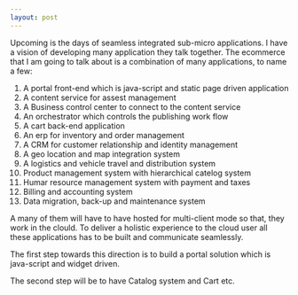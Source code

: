 ```yaml
---
layout: post
---
```


Upcoming is the days of seamless integrated sub-micro applications.  I have a vision of developing many application they talk together.  The ecommerce that I am going to talk about is a combination of many applications, to name a few:

1.  A portal front-end which is java-script and static page driven application
2.  A content service for assest management
3.  A Business control center to connect to the content service
4.  An orchestrator which controls the publishing work flow
5.  A cart back-end application
6.  An erp for inventory and order management
7.  A CRM for customer relationship and identity management
8.  A geo location and map integration system
9.  A logistics and vehicle travel and distribution system
10. Product management system with hierarchical catelog system
11. Humar resource management system with payment and taxes
12. Billing and accounting system
13. Data migration, back-up and maintenance system


A many of them will have to have hosted for multi-client mode so that, they work in the clould.  To deliver a holistic experience to the cloud user all these applications has to be built and communicate seamlessly.

The first step towards this direction is to build a portal solution which is java-script and widget driven.

The second step will be to have Catalog system and Cart etc.

